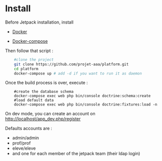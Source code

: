 # Install

Before Jetpack installation, install

 - [Docker]()
 
 - [Docker-compose]()
 
 Then follow that script :
 
```bash
    #clone the project
    git clone https://github.com/projet-aaa/platform.git
    cd platform
    docker-compose up # add -d if you want to run it as daemon
```

Once the build process is over, execute : 

```
    #create the database schema
    docker-compose exec web php bin/console doctrine:schema:create
    #load default data
    docker-compose exec web php bin/console doctrine:fixtures:load -n
```

On dev mode, you can create an account on [http://localhost/app_dev.php/register](http://localhost/app_dev.php/register)

Defaults accounts are :

 - admin/admin
 - prof/prof
 - eleve/eleve
 - and one for each member of the jetpack team (their ldap login)